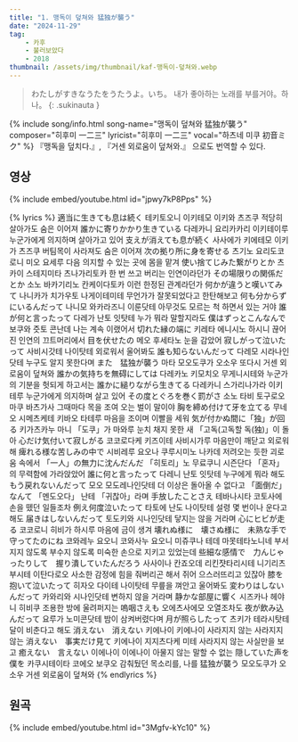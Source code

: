 ```yaml
---
title: "1. 맹독이 덮쳐와 猛独が襲う"
date: "2024-11-29"
tag:
    - 카후
    - 불러보았다
    - 2018
thumbnail: /assets/img/thumbnail/kaf-맹독이-덮쳐와.webp
---
```

> わたしがすきなうたをうたうよ。いち。
내가 좋아하는 노래를 부를거야。하나。
{: .sukinauta }

{% include song/info.html 
    song-name="맹독이 덮쳐와 猛独が襲う"
    composer="히후미 一二三"
    lyricist="히후미 一二三"
    vocal="하츠네 미쿠 初音ミク"
%}
『맹독을 덮치다.』,  『거센 외로움이 덮쳐와.』 으로도 번역할 수 있다.
## 영상
{% include embed/youtube.html id="jpwy7kP8Pps" %}

{% lyrics %}
適当に生きても息は続く
테키토오니 이키테모 이키와 츠즈쿠
적당히 살아가도 숨은 이어져
誰かに寄りかかり生きている
다레카니 요리카카리 이키테이루
누군가에게 의지하며 살아가고 있어
支えが消えても息が続く
사사에가 키에테모 이키가 츠즈쿠
버팀목이 사라져도 숨은 이어져
次の拠り所に身を寄せる
츠기노 요리도코로니 미오 요세루
다음 의지할 수 있는 곳에 몸을 맡겨
使い捨てじみた繋がりとか
츠카이 스테지미타 츠나가리토카
한 번 쓰고 버리는 인연이라던가
その場限りの関係だとか
소노 바카기리노 칸케이다토카
이런 한정된 관계라던가
何かが違うと嘆いてみて
나니카가 치가우토 나게이테미테
무언가가 잘못되었다고 한탄해보고
何も分からずにいるんだって
나니모 와카라즈니 이룬닷테
아무것도 모르는 척 하면서 있는 거야
誰が何と言ったって
다레가 난토 잇탓테
누가 뭐라 말할지라도
僕はずっとこんなんで
보쿠와 즛토 콘난데
나는 계속 이랬어서
切れた縁の端に
키레타 에니시노 하시니
끊어진 인연의 끄트머리에서
目を伏せたの
메오 후세타노
눈을 감았어
寂しがって泣いたって
사비시갓테 나이탓테
외로워서 울어봐도
誰も知らないんだって
다레모 시라나인닷테
누구도 알지 못한다며
また　猛独が襲う
마타 모오도쿠가 오소우
또다시 거센 외로움이 덮쳐와
誰かの気持ちを無碍にしては
다레카노 키모치오 무게니시테와
누군가의 기분을 헛되게 하고서는
誰かに縋りながら生きてる
다레카니 스가리나가라 이키테루
누군가에게 의지하며 살고 있어
その度とぐろを巻く罰がさ
소노 타비 토구로오 마쿠 바츠가사
그때마다 목을 조여 오는 벌이 말이야
胸を締め付けて牙を立てる
무네오 시메츠케테 키바오 타테루
마음을 조이며 이빨을 세워
気が付かぬ間に「独」が回る
키가츠카누 마니 「도쿠」가 마와루
눈치 채지 못한 새 「고독(고독할 독(独)」이 돌아
心だけ気付いて寂しがる
코코로다케 키즈이테 사비시가루
마음만이 깨닫고 외로워해
痺れる様な苦しみの中で
시비레루 요오나 쿠루시미노 나카데
저려오는 듯한 괴로움 속에서
「一人」の無力に沈んだんだ
「히토리」노 무료쿠니 시즌단다
「혼자」의 무력함에 가라앉았어
誰に何と言ったって
다레니 난토 잇탓테
누구에게 뭐라 해도
もう戻れないんだって
모오 모도레나인닷테
더 이상은 돌아올 수 없다고
「面倒だ」なんて
「멘도오다」 난테
「귀찮아」라며
手放したことさえ
테바나시타 코토사에
손을 뗐던 일들조차
例え何度泣いたって
타토에 난도 나이탓테
설령 몇 번이나 운다고 해도
届きはしないんだって
토도키와 시나인닷테
닿지는 않을 거라며
心にヒビが走る
코코로니 히비가 하시루
마음에 금이 생겨
壊れぬ様に　壊さぬ様に　未熟な手で守ってたのにね
코와레누 요오니 코와사누 요오니 미쥬쿠나 테데 마못테타노니네
부서지지 않도록 부수지 않도록 미숙한 손으로 지키고 있었는데
些細な感情で　力んじゃったりして　握り潰していたんだろう
사사이나 칸죠오데 리킨쟛타리시테 니기리츠부시테 이탄다로오
사소한 감정에 힘을 줘버리곤 해서 쥐어 으스러뜨리고 있잖아
膝を抱いて泣いたって
히자오 다이테 나이탓테
무릎을 껴안고 울어봐도
変わりはしないんだって
카와리와 시나인닷테
변하지 않을 거라며
静かな部屋に響く
시즈카나 헤야니 히비쿠
조용한 방에 울려퍼지는
嗚咽さえも
오에츠사에모
오열조차도
夜が飲み込んだって
요루가 노미콘닷테
밤이 삼켜버렸다며
月が照らしたって
츠키가 테라시탓테
달이 비춘다고 해도
消えない　消えない
키에나이 키에나이
사라지지 않는 사라지지 않는
消えない　事実だけ見て
키에나이 지지츠다케 미테
사라지지 않는 사실만을 보고
癒えない　言えない
이에나이 이에나이
아물지 않는 말할 수 없는
隠していた声を　僕を
카쿠시테이타 코에오 보쿠오
감춰뒀던 목소리를, 나를
猛独が襲う
모오도쿠가 오소우
거센 외로움이 덮쳐와
{% endlyrics %}

## 원곡
{% include embed/youtube.html id="3Mgfv-kYc10" %}
